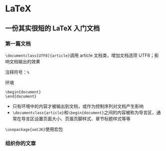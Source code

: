 # LaTeX

## 一份其实很短的 LaTeX 入门文档
### 第一篇文档
`\documentclass[UTF8]{article}`调用 article 文档类，增加文档选项 UTF8；影响文档输出的效果

注释符号：`%`

环境
```TeX
\begin{document}
\end{document}
```
* 只有环境中的内容才被输出到文档，或作为控制序列对文档产生影响
* `\documentclass{article}`和`\begin{document}`之间的内容被称为导言区，通常在导言区设置页面大小、页眉页脚样式、章节标题样式等等

`\usepackage{xeCJK}`使用宏包

### 组织你的文章
